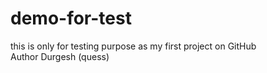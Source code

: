 # demo-for-test
this is only for testing purpose as my first project on GitHub
<br>
Author Durgesh (quess)
